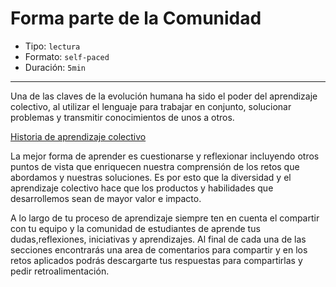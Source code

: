 # Forma parte de la Comunidad

* Tipo: `lectura`
* Formato: `self-paced`
* Duración: `5min`

***
Una de las claves de la evolución humana ha sido el poder del aprendizaje
colectivo, al utilizar el lenguaje para trabajar en conjunto, solucionar
problemas y transmitir conocimientos de unos a otros.

[Historia de aprendizaje colectivo](https://youtu.be/ppIzSaP2jWI)

La mejor forma de aprender es cuestionarse y reflexionar incluyendo otros puntos
de vista que enriquecen nuestra comprensión de los retos que abordamos y
nuestras soluciones. Es por esto que la diversidad y el aprendizaje colectivo
hace que los productos y habilidades que desarrollemos sean de mayor valor e
impacto.

A lo largo de tu proceso de aprendizaje siempre ten en cuenta el compartir con
tu equipo y la comunidad de estudiantes de aprende tus dudas,reflexiones,
iniciativas y aprendizajes. Al final de cada una de las secciones encontrarás
una area de comentarios para compartir y en los retos aplicados podrás
descargarte tus respuestas para compartirlas y pedir retroalimentación.
